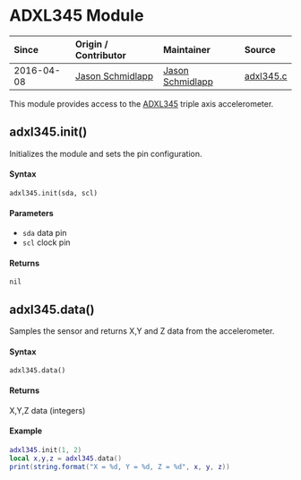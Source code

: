 # ADXL345 Module
| Since  | Origin / Contributor  | Maintainer  | Source  |
| :----- | :-------------------- | :---------- | :------ |
| 2016-04-08 | [Jason Schmidlapp](https://github.com/jschmidlapp) | [Jason Schmidlapp](https://github.com/jschmidlapp) | [adxl345.c](../../../app/modules/adxl345.c)|


This module provides access to the [ADXL345](https://www.sparkfun.com/products/9836) triple axis accelerometer.

## adxl345.init()
Initializes the module and sets the pin configuration.

#### Syntax
`adxl345.init(sda, scl)`

#### Parameters
- `sda` data pin
- `scl` clock pin

#### Returns
`nil`

## adxl345.data()
Samples the sensor and returns X,Y and Z data from the accelerometer.

#### Syntax
`adxl345.data()`

#### Returns
X,Y,Z data (integers)

#### Example
```lua
adxl345.init(1, 2)
local x,y,z = adxl345.data()
print(string.format("X = %d, Y = %d, Z = %d", x, y, z))
```
